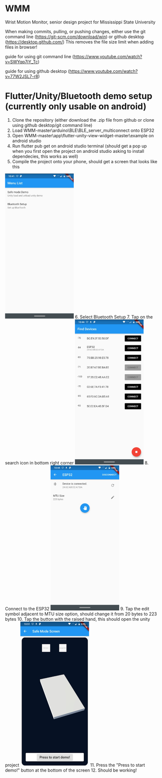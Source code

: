 # WMM
Wrist Motion Monitor, senior design project for Mississippi State University

When making commits, pulling, or pushing changes, either use the git command line (https://git-scm.com/download/win) or github desktop (https://desktop.github.com/) 
This removes the file size limit when adding files in browser! 

guide for using git command line (https://www.youtube.com/watch?v=SWYqp7iY_Tc) 

guide for using github desktop (https://www.youtube.com/watch?v=77W2JSL7-r8) 


# Flutter/Unity/Bluetooth demo setup (currently only usable on android) 

1. Clone the repository (either download the .zip file from github or clone using github desktop/git command line) 
2. Load WMM-master\arduino\BLE\BLE_server_multiconnect onto ESP32 
3. Open WMM-master\app\flutter-unity-view-widget-master\example on android studio
4. Run flutter pub get on android studio terminal (should get a pop up when you first open the project on android studio asking to install dependecies, this works as well) 
5. Compile the project onto your phone, should get a screen that looks like this
<img src="Tutorial-1.jpg" width="225" height="475">
6. Select Bluetooth Setup
7. Tap on the search icon in bottom right corner
<img src="Tutorial-2.jpg" width="225" height="475">
8. Connect to the ESP32
<img src="Tutorial-3.jpg" width="225" height="475">
9. Tap the edit symbol adjacent to MTU size option, should change it from 20 bytes to 223 bytes
10. Tap the button with the raised hand, this should open the unity project 
<img src="Tutorial-4.jpg" width="225" height="475">
11. Press the "Press to start demo!" button at the bottom of the screen 
12. Should be working! 
